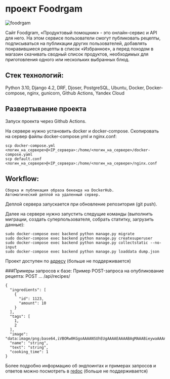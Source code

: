 # проект Foodrgam
![foodrgam](https://github.com/ElenaL1/foodgram-project-react/actions/workflows/main.yml/badge.svg?event=push)

Сайт Foodgram, «Продуктовый помощник» - это онлайн-сервис и API для него. На этом сервисе пользователи смогут публиковать рецепты, подписываться на публикации других пользователей, добавлять понравившиеся рецепты в список «Избранное», а перед походом в магазин скачивать сводный список продуктов, необходимых для приготовления одного или нескольких выбранных блюд.

## Стек технологий:
Python 3.10, Django 4.2, DRF, Djoser, PostgreSQL, Ubuntu, Docker, Docker-compose, nginx, gunicorn, Github Actions, Yandex Cloud

## Развертывание проекта
Запуск проекта через Github Actions.

На сервере нужно установить docker и docker-compose. Скопировать на сервер файлы docker-compose.yml и nginx.conf:
```
scp docker-compose.yml <логин_на_сервере>@<IP_сервера>:/home/<логин_на_сервере>/docker-compose.yaml
scp default.conf <логин_на_сервере>@<IP_сервера>:/home/<логин_на_сервере>/nginx.conf
```

## Workflow:
    Сборка и публикация образа бекенда на DockerHub.
    Автоматический деплой на удаленный сервер.
Деплой сервера запускается при обновление репозитория (git push).

Далее на сервере нужно запустить следущие команды (выполнить миграции, создать суперпользователя, собрать статитку, загрузить данные):
```
sudo docker-compose exec backend python manage.py migrate
sudo docker-compose exec backend python manage.py createsuperuser
sudo docker-compose exec backend python manage.py collectstatic --no-input
sudo docker-compose exec backend python manage.py loaddata dump.json
```


Проект доступен по [адресу](http://158.160.44.210/) (больше не поддерживается)


###Примеры запросов к базе:
Пример POST-запроса на опубликование рецепта: POST ... /api/recipes/
```
{
  "ingredients": [
    {
      "id": 1123,
      "amount": 10
    }
  ],
  "tags": [
    1,
    2
  ],
  "image": "data:image/png;base64,iVBORw0KGgoAAAANSUhEUgAAAAEAAAABAgMAAABieywaAAAACVBMVEUAAAD///9fX1/S0ecCAAAACXBIWXMAAA7EAAAOxAGVKw4bAAAACklEQVQImWNoAAAAggCByxOyYQAAAABJRU5ErkJggg==",
  "name": "string",
  "text": "string",
  "cooking_time": 1
}
```
Более подробно информацию об эндпоинтах и примерах запросов и ответов можно посмотреть в 
[redoc](http://158.160.44.210/api/docs/redoc.html) (больше не поддерживается)
